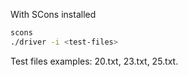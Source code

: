 With SCons installed
```bash
scons
./driver -i <test-files>
```
Test files examples: 20.txt, 23.txt, 25.txt.<br>

